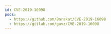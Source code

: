 ```yaml
---
id: CVE-2019-16098
pocs:
  - https://github.com/Barakat/CVE-2019-16098
  - https://gitlab.com/gavz/CVE-2019-16098
---
```

